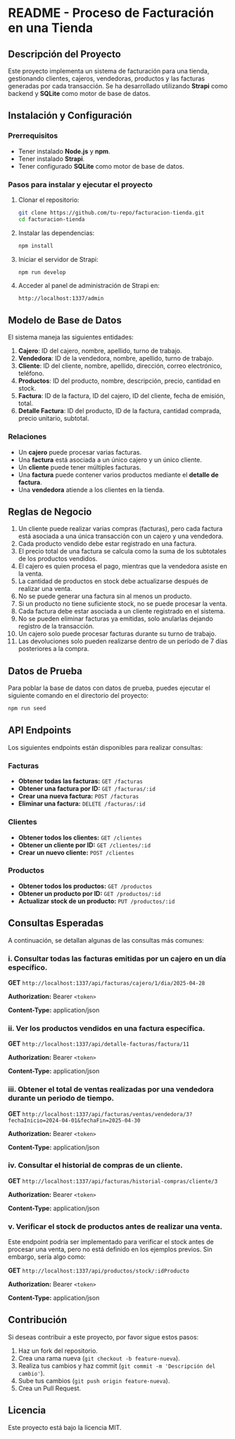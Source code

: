 # README - Proceso de Facturación en una Tienda

## Descripción del Proyecto
Este proyecto implementa un sistema de facturación para una tienda, gestionando clientes, cajeros, vendedoras, productos y las facturas generadas por cada transacción. Se ha desarrollado utilizando **Strapi** como backend y **SQLite** como motor de base de datos.

## Instalación y Configuración
### Prerrequisitos
- Tener instalado **Node.js** y **npm**.
- Tener instalado **Strapi**.
- Tener configurado **SQLite** como motor de base de datos.

### Pasos para instalar y ejecutar el proyecto
1. Clonar el repositorio:
   ```bash
   git clone https://github.com/tu-repo/facturacion-tienda.git
   cd facturacion-tienda
   ```
2. Instalar las dependencias:
   ```bash
   npm install
   ```
3. Iniciar el servidor de Strapi:
   ```bash
   npm run develop
   ```
4. Acceder al panel de administración de Strapi en:
   ```
   http://localhost:1337/admin
   ```

## Modelo de Base de Datos
El sistema maneja las siguientes entidades:

1. **Cajero**: ID del cajero, nombre, apellido, turno de trabajo.
2. **Vendedora**: ID de la vendedora, nombre, apellido, turno de trabajo.
3. **Cliente**: ID del cliente, nombre, apellido, dirección, correo electrónico, teléfono.
4. **Productos**: ID del producto, nombre, descripción, precio, cantidad en stock.
5. **Factura**: ID de la factura, ID del cajero, ID del cliente, fecha de emisión, total.
6. **Detalle Factura**: ID del producto, ID de la factura, cantidad comprada, precio unitario, subtotal.

### Relaciones
- Un **cajero** puede procesar varias facturas.
- Una **factura** está asociada a un único cajero y un único cliente.
- Un **cliente** puede tener múltiples facturas.
- Una **factura** puede contener varios productos mediante el **detalle de factura**.
- Una **vendedora** atiende a los clientes en la tienda.

## Reglas de Negocio
1. Un cliente puede realizar varias compras (facturas), pero cada factura está asociada a una única transacción con un cajero y una vendedora.
2. Cada producto vendido debe estar registrado en una factura.
3. El precio total de una factura se calcula como la suma de los subtotales de los productos vendidos.
4. El cajero es quien procesa el pago, mientras que la vendedora asiste en la venta.
5. La cantidad de productos en stock debe actualizarse después de realizar una venta.
6. No se puede generar una factura sin al menos un producto.
7. Si un producto no tiene suficiente stock, no se puede procesar la venta.
8. Cada factura debe estar asociada a un cliente registrado en el sistema.
9. No se pueden eliminar facturas ya emitidas, solo anularlas dejando registro de la transacción.
10. Un cajero solo puede procesar facturas durante su turno de trabajo.
11. Las devoluciones solo pueden realizarse dentro de un período de 7 días posteriores a la compra.

## Datos de Prueba
Para poblar la base de datos con datos de prueba, puedes ejecutar el siguiente comando en el directorio del proyecto:
```bash
npm run seed
```

## API Endpoints
Los siguientes endpoints están disponibles para realizar consultas:

### Facturas
- **Obtener todas las facturas:** `GET /facturas`
- **Obtener una factura por ID:** `GET /facturas/:id`
- **Crear una nueva factura:** `POST /facturas`
- **Eliminar una factura:** `DELETE /facturas/:id`

### Clientes
- **Obtener todos los clientes:** `GET /clientes`
- **Obtener un cliente por ID:** `GET /clientes/:id`
- **Crear un nuevo cliente:** `POST /clientes`

### Productos
- **Obtener todos los productos:** `GET /productos`
- **Obtener un producto por ID:** `GET /productos/:id`
- **Actualizar stock de un producto:** `PUT /productos/:id`

## Consultas Esperadas
A continuación, se detallan algunas de las consultas más comunes:

### i. Consultar todas las facturas emitidas por un cajero en un día específico.
**GET** `http://localhost:1337/api/facturas/cajero/1/dia/2025-04-28`

**Authorization:** Bearer `<token>`

**Content-Type:** application/json

### ii. Ver los productos vendidos en una factura específica.
**GET** `http://localhost:1337/api/detalle-facturas/factura/11`

**Authorization:** Bearer `<token>`

**Content-Type:** application/json

### iii. Obtener el total de ventas realizadas por una vendedora durante un periodo de tiempo.
**GET** `http://localhost:1337/api/facturas/ventas/vendedora/3?fechaInicio=2024-04-01&fechaFin=2025-04-30`

**Authorization:** Bearer `<token>`

**Content-Type:** application/json

### iv. Consultar el historial de compras de un cliente.
**GET** `http://localhost:1337/api/facturas/historial-compras/cliente/3`

**Authorization:** Bearer `<token>`

**Content-Type:** application/json

### v. Verificar el stock de productos antes de realizar una venta.
Este endpoint podría ser implementado para verificar el stock antes de procesar una venta, pero no está definido en los ejemplos previos. Sin embargo, sería algo como:

**GET** `http://localhost:1337/api/productos/stock/:idProducto`

**Authorization:** Bearer `<token>`

**Content-Type:** application/json

## Contribución
Si deseas contribuir a este proyecto, por favor sigue estos pasos:
1. Haz un fork del repositorio.
2. Crea una rama nueva (`git checkout -b feature-nueva`).
3. Realiza tus cambios y haz commit (`git commit -m 'Descripción del cambio'`).
4. Sube tus cambios (`git push origin feature-nueva`).
5. Crea un Pull Request.

## Licencia
Este proyecto está bajo la licencia MIT.
